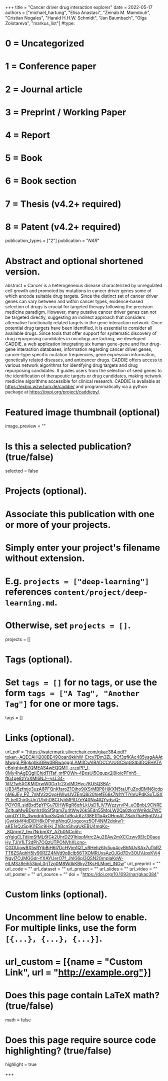 +++
title = "Cancer driver drug interaction explorer"
date = 2022-05-17
authors = ["michael_hartung", "Elisa Anastasi", "Zeinab M. Mamdouh", "Cristian Nogales", "Harald H.H.W. Schmidt", "Jan Baumbach", "Olga Zolotareva", "markus_list"]
#type:
#    0 = Uncategorized
#    1 = Conference paper
#    2 = Journal article
#    3 = Preprint / Working Paper
#    4 = Report
#    5 = Book
#    6 = Book section
#    7 = Thesis (v4.2+ required)
#    8 = Patent (v4.2+ required)
publication_types = ["2"]
publication = "*NAR*"

# Abstract and optional shortened version.
abstract = Cancer is a heterogeneous disease characterized by unregulated cell growth and promoted by mutations in cancer driver genes some of which encode suitable drug targets. Since the distinct set of cancer driver genes can vary between and within cancer types, evidence-based selection of drugs is crucial for targeted therapy following the precision medicine paradigm. However, many putative cancer driver genes can not be targeted directly, suggesting an indirect approach that considers alternative functionally related targets in the gene interaction network. Once potential drug targets have been identified, it is essential to consider all available drugs. Since tools that offer support for systematic discovery of drug repurposing candidates in oncology are lacking, we developed CADDIE, a web application integrating six human gene-gene and four drug-gene interaction databases, information regarding cancer driver genes, cancer-type specific mutation frequencies, gene expression information, genetically related diseases, and anticancer drugs. CADDIE offers access to various network algorithms for identifying drug targets and drug repurposing candidates. It guides users from the selection of seed genes to the identification of therapeutic targets or drug candidates, making network medicine algorithms accessible for clinical research. CADDIE is available at https://exbio.wzw.tum.de/caddie/ and programmatically via a python package at https://pypi.org/project/caddiepy/.

# Featured image thumbnail (optional)
image_preview = ""

# Is this a selected publication? (true/false)
selected = false

# Projects (optional).
#   Associate this publication with one or more of your projects.
#   Simply enter your project's filename without extension.
#   E.g. `projects = ["deep-learning"]` references `content/project/deep-learning.md`.
#   Otherwise, set `projects = []`.
projects = []

# Tags (optional).
#   Set `tags = []` for no tags, or use the form `tags = ["A Tag", "Another Tag"]` for one or more tags.
tags = []

# Links (optional).
url_pdf = "https://watermark.silverchair.com/gkac384.pdf?token=AQECAHi208BE49Ooan9kkhW_Ercy7Dm3ZL_9Cf3qfKAc485ysgAAAtMwggLPBgkqhkiG9w0BBwagggLAMIICvAIBADCCArUGCSqGSIb3DQEHATAeBglghkgBZQMEAS4wEQQMT-zrzpPP_l-0My4hAgEQgIIChjdTiTaf_mfPOWn-4BxsUi5Oqupx2j9ioicPFnh5--ft64ge8zYxXMl6NJ--ysL34-1iRZ1w5XGKMlDrwW0GqTr2XvlMDHyc7KU5QSBA-UB345zfmjo3uzA6PFQnKfaroZ1Ojho9jXSrMBP8HjKXN5taUFuZodBMN6lcdpnM6JEy_PZ_7nMV2zOyqHWwUVZEnQ8i20hjefE68s7N1tYTiYmUPdKSxTJSXYLbelChir0sUn7l7bjhD8CUyhMPIDZeY40Nx4lQYvdsrQ-POYOR_sidBxd5pYPGu7DHWRgR6qfrLkUsD1LIV7WzzyrvP4_eOBnbL9CNREZcItuaMwBDsnhz0bSf5tgmZu4tWw26kSEdn55MqLW2Qa0zkxrWn9dcZWCuxqOYTI5_3wpdqk1uoSsQnkTxBoJdfz738E1f1q4xOHppAL7Sah75aH5gDVzJjGwtkk4f4dDiDH8kOPvitpNnqGUogeovz5OF4NM2dxkw1-aKE1sQJSpjKl1ESc9Hkj_ZhBcnShvaUkEBU4mqKo-_8Qqrm2_fex7NrbmXY_AZb0NCo5h-qYglgCLTdljmSfML6fGk2UhrDZ91hlppMrrc2Au2EAw2mXCCzwv9EIcD0aeeHy_TJiV1LT2dPh7OQzUTPONVhXLcno-CGOUiowBX5sRYjbBiH6l7DcHVjm1QT_vRHehz6Iy5up4cyBhNUvSAx7uTbRZTT6ZSAqhH5Iy90RZZ4NVd9q8clb56TXOMRUysAzOJGd7Dv3OUVJpxKVj4NgyI7OJMGGdr-YXAYUerO7f_JhIG6pl3QSN2GmpIaKoW-elLMSz8eih53bpL0rjTzg0M8WdkKBkyZfKsHLMqel_lNOw"
url_preprint = ""
url_code = ""
url_dataset = ""
url_project = ""
url_slides = ""
url_video = ""
url_poster = ""
url_source = ""
doi = "https://doi.org/10.1093/nar/gkac384"

# Custom links (optional).
#   Uncomment line below to enable. For multiple links, use the form `[{...}, {...}, {...}]`.
# url_custom = [{name = "Custom Link", url = "http://example.org"}]

# Does this page contain LaTeX math? (true/false)
math = false

# Does this page require source code highlighting? (true/false)
highlight = true

+++
